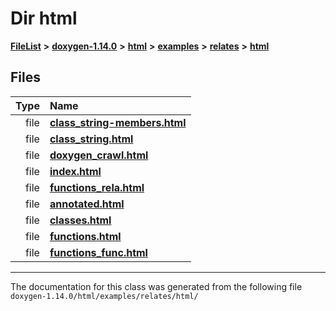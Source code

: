 

# Dir html



[**FileList**](files.md) **>** [**doxygen-1.14.0**](dir_9d5bad020669189c90cda983471be5d0.md) **>** [**html**](dir_05d1fd8a7cdd04f638f8b23196de02e2.md) **>** [**examples**](dir_aa52e73a32d193037813a53dcfe817b6.md) **>** [**relates**](dir_9b4d4c02ebee69a68b6f164e8fb77c57.md) **>** [**html**](dir_768e6f34c6a53e82b674d21d49da69e0.md)












## Files

| Type | Name |
| ---: | :--- |
| file | [**class\_string-members.html**](class__string-members_8html.md) <br> |
| file | [**class\_string.html**](class__string_8html.md) <br> |
| file | [**doxygen\_crawl.html**](examples_2relates_2html_2doxygen__crawl_8html.md) <br> |
| file | [**index.html**](examples_2relates_2html_2index_8html.md) <br> |
| file | [**functions\_rela.html**](functions__rela_8html.md) <br> |
| file | [**annotated.html**](relates_2html_2annotated_8html.md) <br> |
| file | [**classes.html**](relates_2html_2classes_8html.md) <br> |
| file | [**functions.html**](relates_2html_2functions_8html.md) <br> |
| file | [**functions\_func.html**](relates_2html_2functions__func_8html.md) <br> |



























































------------------------------
The documentation for this class was generated from the following file `doxygen-1.14.0/html/examples/relates/html/`

